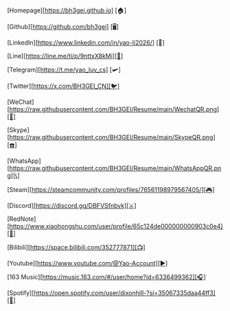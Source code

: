 [Homepage][https://bh3gei.github.io] [🏠]      

[Github][https://github.com/bh3gei] [🖥️]      

[LinkedIn][https://www.linkedin.com/in/yao-li2026/] [💼]      

[Line][https://line.me/ti/p/9nttxX8kMi][💬]

[Telegram][https://t.me/yao_luv_cs] [🛩]      

[Twitter][https://x.com/BH3GEI_CN][🐦]

[WeChat][https://raw.githubusercontent.com/BH3GEI/Resume/main/WechatQR.png][📱]

[Skype][https://raw.githubusercontent.com/BH3GEI/Resume/main/SkypeQR.png][☎️]

[WhatsApp][https://raw.githubusercontent.com/BH3GEI/Resume/main/WhatsAppQR.png][📞]

[Steam][https://steamcommunity.com/profiles/76561198979567405/][🎮]

[Discord][https://discord.gg/DBFVSfnbvk][⚔️]

[RedNote][https://www.xiaohongshu.com/user/profile/65c124de000000000903c0e4][📕]

[Bilibili][https://space.bilibili.com/352777871][📺]

[Youtube][https://www.youtube.com/@Yao-Account][▶️]

[163 Music][https://music.163.com/#/user/home?id=6336499362][🎧]

[Spotify][https://open.spotify.com/user/dixonhill-?si=35067335daa44ff3][🎵]








